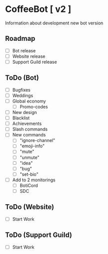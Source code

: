 # CoffeeBot [ v2 ]

Information about development new bot version

## Roadmap

* [ ] Bot release
* [ ] Website release
* [ ] Support Guild release

## ToDo (Bot)

* [ ] Bugfixes
* [ ] Weddings
* [ ] Global economy
  * [ ] Promo-codes
* [ ] New design
* [ ] Blacklist
* [ ] Achievements
* [ ] Slash commands
* [ ] New commands
  * [ ] "ignore-channel"
  * [ ] "emoji-info"
  * [ ] "mute"
  * [ ] "unmute"
  * [ ] "idea"
  * [ ] "bug"
  * [ ] "set-bio"
* [ ] Add to 2 monitorings
  * [ ] BotiCord
  * [ ] SDC

## ToDo (Website)

* [ ] Start Work

## ToDo (Support Guild)

* [ ] Start Work
